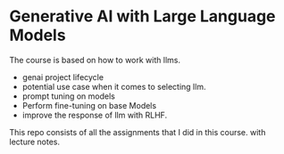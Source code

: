 
# Generative AI with Large Language Models

The course is based on how to work with llms. 
- genai project lifecycle
- potential use case when it comes to selecting llm.
- prompt tuning on models
- Perform fine-tuning on base Models
- improve the response of llm with RLHF. 

This repo consists of all the assignments that I did in this course. with lecture notes.
